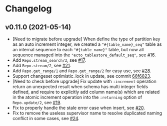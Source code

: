# Changelog

## v0.11.0 (2021-05-14)

* [Need to migrate before upgrade] When define the type of partition key as an auto increment integer, we
  created a `"#{table_name}_seq"` table as an internal sequence to each `"#{table_name}"` table,
  but now all sequence managed into the `"ecto_tablestore_default_seq"`, see
  [#16](https://github.com/edragonconnect/ecto_tablestore/pull/16).
* Add `Repo.stream_search/3`, see [#17](https://github.com/edragonconnect/ecto_tablestore/pull/16).
* Add `Repo.stream/2`, see [#21](https://github.com/edragonconnect/ecto_tablestore/pull/21).
* Add `Repo.get_range/1` and `Repo.get_range/2` for easy use, see
  [#28](https://github.com/edragonconnect/ecto_tablestore/pull/28).
* Support changeset optimistic_lock in update, see commit
  [66f6823](https://github.com/edragonconnect/ecto_tablestore/commit/66f6823704f14940e97f8195e63ad2c29b77ecea).
* [Need to check before upgrade] Fix update with `:increment` operation return an unexpected result when
  schema has multi integer fields defined, and require to explicitly add column name(s) which are related in the atomic increment
  operation into the `:returning` option of `Repo.update/2`,
  see [#19](https://github.com/edragonconnect/ecto_tablestore/pull/19).
* Fix to properly handle the stale error case when insert,
  see [#20](https://github.com/edragonconnect/ecto_tablestore/pull/20).
* Fix to remove the useless supervisor name to resolve duplicated naming conflict in some cases,
  see [#24](https://github.com/edragonconnect/ecto_tablestore/pull/24).
